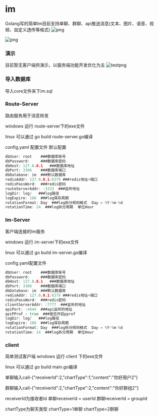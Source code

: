 # im
Golang写的简单Im目前支持单聊、群聊、api推送消息(文本、图片、语音、视频、自定义透传等格式)
![png](https://img.hacpai.com/pipe/450370050/450370050/450370050/20dd99c5d64043768455e7c8ebef5b0b.png)

![png](https://img.hacpai.com/pipe/450370050/450370050/450370050/c9c0055aa7f2458db61b043ef7906f42.png)


### 演示
目前暂无客户端供演示，以服务端功能开发优化为主
![testpng](https://img.hacpai.com/pipe/450370050/450370050/450370050/eb8c680d86d046a5a7490d40bedadc98.png)

### 导入数据库
导入core文件夹下im.sql

### Route-Server
路由服务用于消息转发

windows 运行 route-server下的exe文件

linux 可以通过 go build route-server.go编译

config.yaml 配置文件
默认配置
```go
dbUser: root    ###数据库账号
dbPassword:     ###数据库密码
dbHost: 127.0.0.1   ###数据库地址
dbPort: 3306    ###数据库端口
dbDatabase: im  ###默认数据库
redisAddr: 127.0.0.1:6379 ###redis地址+端口
redisPassWord:  ###redis密码
routeServerAddr: :3333  ###监听地址
logDir: log/   ###log路径
logExpire: 168  ###log保存周期
rotationFormat: Day  ###log拆分规则格式  Day = %Y-%m-%d
rotationTime: 24  ###log拆分周期  单位Hour
```


### Im-Server 
客户端连接的Im服务

windows 运行 im-server下的exe文件

linux 可以通过 go build im-server.go编译

config.yaml配置文件
```go
dbUser: root    ###数据库账号
dbPassword:     ###数据库密码
dbHost: 127.0.0.1   ###数据库地址
dbPort: 3306    ###数据库端口
dbDatabase: im  ###默认数据库
redisAddr: 127.0.0.1:6379 ###redis地址+端口
redisPassWord:  ###redis密码
clientServerAddr: :7777  ###监听的地址
apiPort: :4444  ###api监听的地址
apiPProf : true  ###是否开启pprof
logDir: log/   ###log路径
logExpire: 168  ###log保存周期
rotationFormat: Day  ###log拆分规则格式  Day = %Y-%m-%d
rotationTime: 24  ###log拆分周期  单位Hour
```

### client
简单测试客户端
windows 运行 client 下的exe文件

linux 可以通过 go build main.go编译

单聊输入call-{"receiverId":2,"chartType":1,"content":"你好用户2"}

群聊输入call-{"receiverId":2,"chartType":2,"content":"你好群组2"}

receiverId为接收者Id 单聊receiverId = userId 群聊receiverId = groupId

chartType为聊天类型  chartType=1单聊  chartType=2群聊



